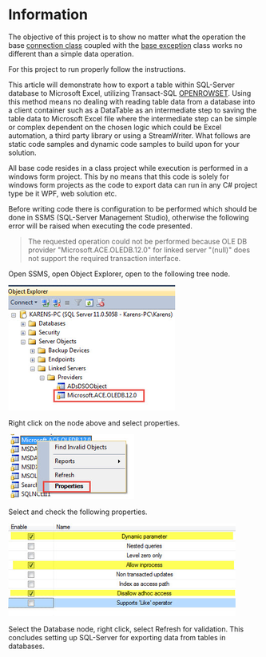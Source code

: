 ﻿# Information

The objective of this project is to show no matter what the 
operation the base [connection class](https://github.com/karenpayneoregon/BaseConnectionsVisualBasicNet/blob/master/BaseConnectionLibrary/ConnectionClasses/SqlServerConnection.vb) coupled with 
the [base exception](http://example.com) class works no different than a simple data operation.

For this project to run properly follow the instructions.

This article will demonstrate how to export a table within SQL-Server database to Microsoft Excel, 
 utilizing Transact-SQL [OPENROWSET](https://docs.microsoft.com/en-us/sql/t-sql/functions/openrowset-transact-sql?view=sql-server-2017). Using this method means 
no dealing with reading table data from a database into a client container such as a DataTable as 
an intermediate step to saving the table data to Microsoft Excel file where the intermediate step 
can be simple or complex dependent on the chosen logic which could be Excel automation, a third party 
library or using a StreamWriter. What follows are static code samples and dynamic code samples to build upon for your solution.

All base code resides in a class project while execution is performed in a windows form project. 
This by no means that this code is solely for windows form projects as the code to export data can 
run in any C# project type be it WPF, web solution etc.

Before writing code there is configuration to be performed which should be done in SSMS (SQL-Server Management Studio), otherwise the following error will be raised when executing the 
code presented.

> The requested operation could not be performed because OLE DB provider "Microsoft.ACE.OLEDB.12.0" for linked server "(null)" does not support the required transaction interface.

Open SSMS, open Object Explorer, open to the following tree node. 

![Image](../DocumentImages/Fig1.jpg)

Right click on the node above and select properties.

![image](../DocumentImages/Fig2.jpg)

Select and check the following properties.

![image](../DocumentImages/Fig4.jpg)

Select the Database node, right click, select Refresh for validation. 
This concludes setting up SQL-Server for exporting data from tables 
in databases.
